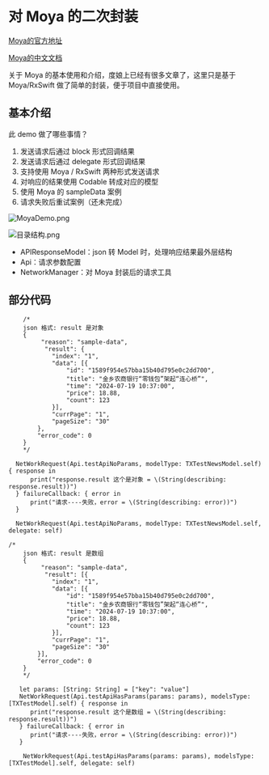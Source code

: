 # 对 Moya 的二次封装

[Moya的官方地址](https://github.com/Moya/Moya)

[Moya的中文文档](https://github.com/Moya/Moya/tree/master/docs_CN)


关于 Moya 的基本使用和介绍，度娘上已经有很多文章了，这里只是基于 Moya/RxSwift 做了简单的封装，便于项目中直接使用。

## 基本介绍
此 demo 做了哪些事情？
1. 发送请求后通过 block 形式回调结果
2. 发送请求后通过 delegate 形式回调结果
3. 支持使用 Moya / RxSwift 两种形式发送请求
4. 对响应的结果使用 Codable 转成对应的模型
5. 使用 Moya 的 sampleData 案例
6. 请求失败后重试案例（还未完成）


![MoyaDemo.png](https://upload-images.jianshu.io/upload_images/674752-68b6191828500cca.png)


![目录结构.png](https://upload-images.jianshu.io/upload_images/674752-4217cd8a9f96b45d.png)

- APIResponseModel：json 转 Model 时，处理响应结果最外层结构
- Api：请求参数配置
- NetworkManager：对 Moya 封装后的请求工具


## 部分代码
```
    /* 
    json 格式: result 是对象
    {
         "reason": "sample-data",
          "result": {
            "index": "1",
            "data": [{
                "id": "1589f954e57bba15b40d795e0c2dd700",
                "title": "金乡农商银行“零钱包”架起“连心桥”",
                "time": "2024-07-19 10:37:00",
                "price": 18.88,
                "count": 123
            }],
            "currPage": "1",
            "pageSize": "30"
        },
        "error_code": 0
    }
    */

  NetWorkRequest(Api.testApiNoParams, modelType: TXTestNewsModel.self) { response in
      print("response.result 这个是对象 = \(String(describing: response.result))")
  } failureCallback: { error in
      print("请求----失败，error = \(String(describing: error))")
  }
  
  NetWorkRequest(Api.testApiNoParams, modelType: TXTestNewsModel.self, delegate: self)
```

```
/* 
    json 格式: result 是数组
    {
         "reason": "sample-data",
          "result": [{
            "index": "1",
            "data": [{
                "id": "1589f954e57bba15b40d795e0c2dd700",
                "title": "金乡农商银行“零钱包”架起“连心桥”",
                "time": "2024-07-19 10:37:00",
                "price": 18.88,
                "count": 123
            }],
            "currPage": "1",
            "pageSize": "30"
        }],
        "error_code": 0
    }
    */

   let params: [String: String] = ["key": "value"]
   NetWorkRequest(Api.testApiHasParams(params: params), modelsType: [TXTestModel].self) { response in
      print("response.result 这个是数组 = \(String(describing: response.result))")
   } failureCallback: { error in
      print("请求----失败，error = \(String(describing: error))")
   }
  
    NetWorkRequest(Api.testApiHasParams(params: params), modelsType: [TXTestModel].self, delegate: self)
```
